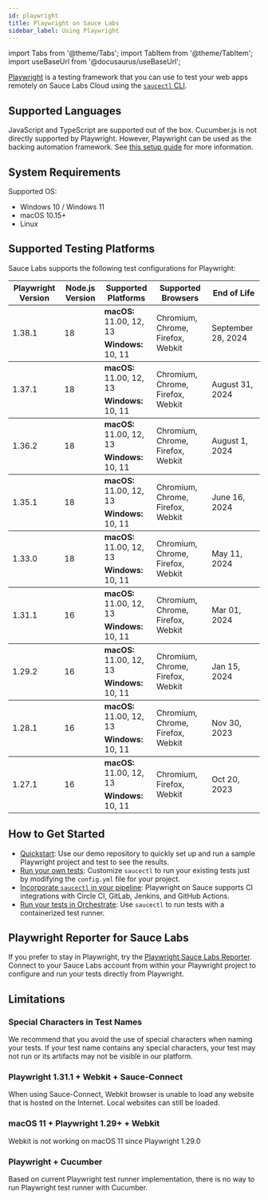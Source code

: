 ```yaml
---
id: playwright
title: Playwright on Sauce Labs
sidebar_label: Using Playwright
---
```


import Tabs from '@theme/Tabs';
import TabItem from '@theme/TabItem';
import useBaseUrl from '@docusaurus/useBaseUrl';

[Playwright](https://github.com/microsoft/playwright) is a testing framework that you can use to test your web apps remotely on Sauce Labs Cloud using the [`saucectl` CLI](/dev/cli/saucectl).

## Supported Languages

JavaScript and TypeScript are supported out of the box.
Cucumber.js is not directly supported by Playwright. However, Playwright can be used as the backing automation framework. See [this setup guide](cucumberjs-playwright/quickstart.md) for more information.

## System Requirements

Supported OS:

- Windows 10 / Windows 11
- macOS 10.15+
- Linux

## Supported Testing Platforms

Sauce Labs supports the following test configurations for Playwright:

<table id="table-fw">
  <tr>
    <th>Playwright Version</th>
    <th>Node.js Version</th>
    <th>Supported Platforms</th>
    <th>Supported Browsers</th>
    <th>End of Life</th>
  </tr>
  <tbody>
    <tr>
      <td rowspan='2'>1.38.1</td>
      <td rowspan='2'>18</td>
      <td><b>macOS:</b> 11.00, 12, 13</td>
      <td rowspan='2'>Chromium, Chrome, Firefox, Webkit</td>
      <td rowspan='2'>September 28, 2024</td>
    </tr>
    <tr>
      <td><b>Windows:</b> 10, 11</td>
    </tr>
  </tbody>
  <tbody>
    <tr>
      <td rowspan='2'>1.37.1</td>
      <td rowspan='2'>18</td>
      <td><b>macOS:</b> 11.00, 12, 13</td>
      <td rowspan='2'>Chromium, Chrome, Firefox, Webkit</td>
      <td rowspan='2'>August 31, 2024</td>
    </tr>
    <tr>
      <td><b>Windows:</b> 10, 11</td>
    </tr>
  </tbody>
  <tbody>
    <tr>
      <td rowspan='2'>1.36.2</td>
      <td rowspan='2'>18</td>
      <td><b>macOS:</b> 11.00, 12, 13</td>
      <td rowspan='2'>Chromium, Chrome, Firefox, Webkit</td>
      <td rowspan='2'>August 1, 2024</td>
    </tr>
    <tr>
      <td><b>Windows:</b> 10, 11</td>
    </tr>
  </tbody>
  <tbody>
    <tr>
      <td rowspan='2'>1.35.1</td>
      <td rowspan='2'>18</td>
      <td><b>macOS:</b> 11.00, 12, 13</td>
      <td rowspan='2'>Chromium, Chrome, Firefox, Webkit</td>
      <td rowspan='2'>June 16, 2024</td>
    </tr>
    <tr>
      <td><b>Windows:</b> 10, 11</td>
    </tr>
  </tbody>
  <tbody>
    <tr>
      <td rowspan='2'>1.33.0</td>
      <td rowspan='2'>18</td>
      <td><b>macOS:</b> 11.00, 12, 13</td>
      <td rowspan='2'>Chromium, Chrome, Firefox, Webkit</td>
      <td rowspan='2'>May 11, 2024</td>
    </tr>
    <tr>
      <td><b>Windows:</b> 10, 11</td>
    </tr>
  </tbody>
  <tbody>
    <tr>
      <td rowspan='2'>1.31.1</td>
      <td rowspan='2'>16</td>
      <td><b>macOS:</b> 11.00, 12, 13</td>
      <td rowspan='2'>Chromium, Chrome, Firefox, Webkit</td>
      <td rowspan='2'>Mar 01, 2024</td>
    </tr>
    <tr>
      <td><b>Windows:</b> 10, 11</td>
    </tr>
  </tbody>
  <tbody>
    <tr>
      <td rowspan='2'>1.29.2</td>
      <td rowspan='2'>16</td>
      <td><b>macOS:</b> 11.00, 12, 13</td>
      <td rowspan='2'>Chromium, Chrome, Firefox, Webkit</td>
      <td rowspan='2'>Jan 15, 2024</td>
    </tr>
    <tr>
      <td><b>Windows:</b> 10, 11</td>
    </tr>
  </tbody>
  <tbody>
    <tr>
      <td rowspan='2'>1.28.1</td>
      <td rowspan='2'>16</td>
      <td><b>macOS:</b> 11.00, 12, 13</td>
      <td rowspan='2'>Chromium, Chrome, Firefox, Webkit</td>
      <td rowspan='2'>Nov 30, 2023</td>
    </tr>
    <tr>
      <td><b>Windows:</b> 10, 11</td>
    </tr>
  </tbody>
  <tbody>
    <tr>
      <td rowspan='2'>1.27.1</td>
      <td rowspan='2'>16</td>
      <td><b>macOS:</b> 11.00, 12, 13</td>
      <td rowspan='2'>Chromium, Firefox, Webkit</td>
      <td rowspan='2'>Oct 20, 2023</td>
    </tr>
    <tr>
      <td><b>Windows:</b> 10, 11</td>
    </tr>
  </tbody>
</table>

## How to Get Started

- [Quickstart](/web-apps/automated-testing/playwright/quickstart): Use our demo repository to quickly set up and run a sample Playwright project and test to see the results.
- [Run your own tests](/web-apps/automated-testing/playwright/yaml): Customize `saucectl` to run your existing tests just by modifying the `config.yml` file for your project.
- [Incorporate `saucectl` in your pipeline](/dev/cli/saucectl/usage/use-cases/#integrating-saucectl-in-your-ci-pipeline): Playwright on Sauce supports CI integrations with Circle CI, GitLab, Jenkins, and GitHub Actions.
- [Run your tests in Orchestrate](/orchestrate/quickstart/playwright): Use `saucectl` to run tests with a containerized test runner.

## Playwright Reporter for Sauce Labs

If you prefer to stay in Playwright, try the [Playwright Sauce Labs Reporter](https://github.com/saucelabs/sauce-playwright-reporter). Connect to your Sauce Labs account from within your Playwright project to configure and run your tests directly from Playwright.

## Limitations

### Special Characters in Test Names

We recommend that you avoid the use of special characters when naming your tests. If your test name contains any special characters, your test may not run or its artifacts may not be visible in our platform.

### Playwright 1.31.1 + Webkit + Sauce-Connect

When using Sauce-Connect, Webkit browser is unable to load any website that is hosted on the Internet.
Local websites can still be loaded.

### macOS 11 + Playwright 1.29+ + Webkit

Webkit is not working on macOS 11 since Playwright 1.29.0

### Playwright + Cucumber

Based on current Playwright test runner implementation, there is no way to run Playwright test runner with Cucumber.

